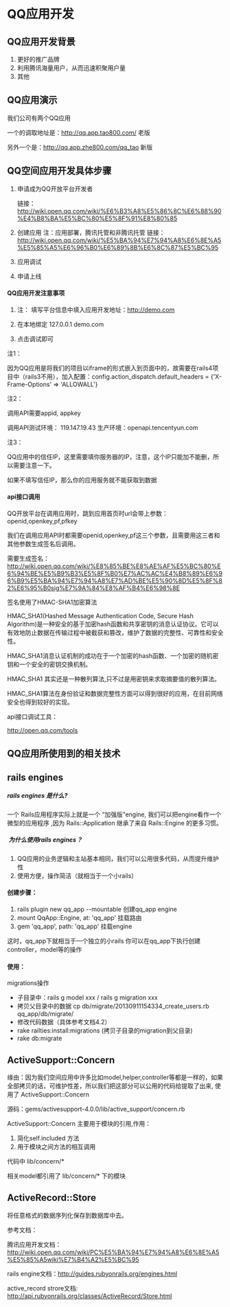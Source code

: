 # QQ应用开发

## QQ应用开发背景
1. 更好的推广品牌
2. 利用腾讯海量用户，从而迅速积聚用户量
3. 其他

## QQ应用演示
我们公司有两个QQ应用

一个的调取地址是：http://qq.app.tao800.com/  	老版

另外一个是：http://qq.app.zhe800.com/qq_tao  新版


## QQ空间应用开发具体步骤

1. 申请成为QQ开放平台开发者 
   
   链接：http://wiki.open.qq.com/wiki/%E6%B3%A8%E5%86%8C%E6%88%90%E4%B8%BA%E5%BC%80%E5%8F%91%E8%80%85

2. 创建应用
	注：应用部署，腾讯托管和非腾讯托管
	链接：http://wiki.open.qq.com/wiki/%E5%BA%94%E7%94%A8%E6%8E%A5%E5%85%A5%E6%96%B0%E6%89%8B%E6%8C%87%E5%BC%95

3. 应用调试

4. 申请上线
	
#### QQ应用开发注意事项
 
1. 注： 填写平台信息中填入应用开发地址：http://demo.com

2. 在本地绑定 127.0.0.1 demo.com

3. 点击调试即可

注1：

因为QQ应用是将我们的项目以iframe的形式嵌入到页面中的，故需要在rails4项目中（rails3不用），加入配置：config.action_dispatch.default_headers = {'X-Frame-Options' => 'ALLOWALL'}

注2：

调用API需要appid, appkey

调用API测试环境： 119.147.19.43
	  生产环境：openapi.tencentyun.com
	  
注3：

QQ应用中的信任IP，这里需要填你服务器的IP，注意，这个IP只能加不能删，所以需要注意一下。

如果不填写信任IP，那么你的应用服务就不能获取到数据

#### api接口调用

QQ开放平台在调用应用时，跳到应用首页时url会带上参数：openid,openkey,pf,pfkey

我们在调用应用API时都需要openid,openkey,pf这三个参数，且需要用这三者和其他参数生成签名后调用。

需要生成签名：http://wiki.open.qq.com/wiki/%E8%85%BE%E8%AE%AF%E5%BC%80%E6%94%BE%E5%B9%B3%E5%8F%B0%E7%AC%AC%E4%B8%89%E6%96%B9%E5%BA%94%E7%94%A8%E7%AD%BE%E5%90%8D%E5%8F%82%E6%95%B0sig%E7%9A%84%E8%AF%B4%E6%98%8E

签名使用了HMAC-SHA1加密算法

HMAC_SHA1(Hashed Message Authentication Code, Secure Hash Algorithm)是一种安全的基于加密hash函数和共享密钥的消息认证协议。它可以有效地防止数据在传输过程中被截获和篡改，维护了数据的完整性、可靠性和安全性。

HMAC_SHA1消息认证机制的成功在于一个加密的hash函数、一个加密的随机密钥和一个安全的密钥交换机制。

HMAC_SHA1 其实还是一种散列算法,只不过是用密钥来求取摘要值的散列算法。

HMAC_SHA1算法在身份验证和数据完整性方面可以得到很好的应用，在目前网络安全也得到较好的实现。

api接口调试工具：

http://open.qq.com/tools



## QQ应用所使用到的相关技术

## rails engines
##### rails engines 是什么?

一个 Rails应用程序实际上就是一个 “加强版”engine, 我们可以把engine看作一个微型的应用程序 ,因为 Rails::Application 继承了来自 Rails::Engine 的更多习惯。

#####  为什么使用rails engines？
1. QQ应用的业务逻辑和主站基本相同，我们可以公用很多代码，从而提升维护性
2. 使用方便，操作简洁（就相当于一个小rails）

#### 创建步骤：

1. rails plugin new qq_app --mountable  创建qq_app engine
2. mount QqApp::Engine, at: 'qq_app'	 挂载路由
3. gem 'qq_app', path: 'qq_app'   		 挂载engine

这时，qq_app下就相当于一个独立的小rails
你可以在qq_app下执行创建controller，model等的操作

#### 使用：

migrations操作

* 子目录中：rails g model xxx / rails g migration xxx
* 拷贝父目录中的数据 cp db/migrate/20130911154334_create_users.rb qq_app/db/migrate/
* 修改代码数据（具体参考文档4.2）
* rake railties:install:migrations (拷贝子目录的migration到父目录)
* rake db:migrate


## ActiveSupport::Concern

缘由：因为我们空间应用中许多比如model,helper,controller等都是一样的，如果全部拷贝的话，可维护性差，所以我们把这部分可以公用的代码给提取了出来, 使用了 ActiveSupport::Concern 

源码：gems/activesupport-4.0.0/lib/active_support/concern.rb

ActiveSupport::Concern 主要用于模块的引用,作用：
1. 简化self.included 方法
2. 用于模块之间方法的相互调用

代码中 lib/concern/* 

相关model都引用了 lib/concern/* 下的模块

## ActiveRecord::Store

将任意格式的数据序列化保存到数据库中去。


参考文档：

腾讯应用开发文档：http://wiki.open.qq.com/wiki/PC%E5%BA%94%E7%94%A8%E6%8E%A5%E5%85%A5wiki%E7%B4%A2%E5%BC%95

rails engine文档：http://guides.rubyonrails.org/engines.html

active_record strore文档: http://api.rubyonrails.org/classes/ActiveRecord/Store.html
